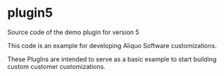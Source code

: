 # plugin5
Source code of the demo plugin for version 5

This code is an example for developing Aliquo Software customizations. 

These PlugIns are intended to serve as a basic example to start building custom customer customizations.
